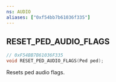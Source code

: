 ```yaml
---
ns: AUDIO
aliases: ["0xf54bb7b61036f335"]
---
```

## RESET_PED_AUDIO_FLAGS

```c
// 0xF54BB7B61036F335
void RESET_PED_AUDIO_FLAGS(Ped ped);
```

Resets ped audio flags.

